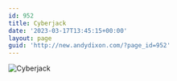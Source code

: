 ```yaml
---
id: 952
title: Cyberjack
date: '2023-03-17T13:45:15+00:00'
layout: page
guid: 'http://new.andydixon.com/?page_id=952'
---
```


![Cyberjack](https://i0.wp.com/assets.g8x2.ldn.idrivee2-23.com/posters/Cyberjack%2001.jpg?w=1200&ssl=1 "Cyberjack")